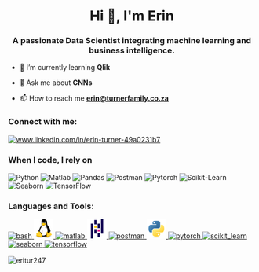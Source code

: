 <h1 align="center">Hi 👋, I'm Erin</h1>
<h3 align="center">A passionate Data Scientist integrating machine learning and business intelligence.</h3>

- 🌱 I’m currently learning **Qlik**

- 💬 Ask me about **CNNs**

- 📫 How to reach me **erin@turnerfamily.co.za**

<h3 align="left">Connect with me:</h3>
<p align="left">
<a href="https://linkedin.com/in/www.linkedin.com/in/erin-turner-49a0231b7" target="blank"><img align="center" src="https://raw.githubusercontent.com/rahuldkjain/github-profile-readme-generator/master/src/images/icons/Social/linked-in-alt.svg" alt="www.linkedin.com/in/erin-turner-49a0231b7" height="30" width="40" /></a>
</p>

<h3>When I code, I rely on</h3>
<p>
  <img alt="Python" src="https://img.shields.io/badge/-Python-E34F26?style=flat-square&logo=Python&logoColor=white" />
  <img alt="Matlab" src="https://img.shields.io/badge/-Matlab-f7df1c?style=flat-square&logo=matlab&logoColor=black" />
  <img alt="Pandas" src="https://img.shields.io/badge/-Pandas-7953b3?style=flat-square&logo=pandas&logoColor=white" />
  <img alt="Postman" src="https://img.shields.io/badge/-Postman-007ACC?style=flat-square&logo=postman&logoColor=white" />
  <img alt="Pytorch" src="https://img.shields.io/badge/-Pytorch-45b8d8?style=flat-square&logo=pytorch&logoColor=white" />
  <img alt="Scikit-Learn" src="https://img.shields.io/badge/-Scikit_Learn-DD0031?style=flat-square&logo=scikit_learn&logoColor=white" />
  <img alt="Seaborn" src="https://img.shields.io/badge/-Seaborn-be3d19?style=flat-square&logo=seaborn&logoColor=white" />
  <img alt="TensorFlow" src="https://img.shields.io/badge/-TensorFlow-30a8ff?style=flat-square&logo=tensorflow&logoColor=white" />


<h3 align="left">Languages and Tools:</h3>
<p align="left"> <a href="https://www.gnu.org/software/bash/" target="_blank" rel="noreferrer"> <img src="https://www.vectorlogo.zone/logos/gnu_bash/gnu_bash-icon.svg" alt="bash" width="40" height="40"/> </a> <a href="https://www.linux.org/" target="_blank" rel="noreferrer"> <img src="https://raw.githubusercontent.com/devicons/devicon/master/icons/linux/linux-original.svg" alt="linux" width="40" height="40"/> </a> <a href="https://www.mathworks.com/" target="_blank" rel="noreferrer"> <img src="https://upload.wikimedia.org/wikipedia/commons/2/21/Matlab_Logo.png" alt="matlab" width="40" height="40"/> </a> <a href="https://pandas.pydata.org/" target="_blank" rel="noreferrer"> <img src="https://raw.githubusercontent.com/devicons/devicon/2ae2a900d2f041da66e950e4d48052658d850630/icons/pandas/pandas-original.svg" alt="pandas" width="40" height="40"/> </a> <a href="https://postman.com" target="_blank" rel="noreferrer"> <img src="https://www.vectorlogo.zone/logos/getpostman/getpostman-icon.svg" alt="postman" width="40" height="40"/> </a> <a href="https://www.python.org" target="_blank" rel="noreferrer"> <img src="https://raw.githubusercontent.com/devicons/devicon/master/icons/python/python-original.svg" alt="python" width="40" height="40"/> </a> <a href="https://pytorch.org/" target="_blank" rel="noreferrer"> <img src="https://www.vectorlogo.zone/logos/pytorch/pytorch-icon.svg" alt="pytorch" width="40" height="40"/> </a> <a href="https://scikit-learn.org/" target="_blank" rel="noreferrer"> <img src="https://upload.wikimedia.org/wikipedia/commons/0/05/Scikit_learn_logo_small.svg" alt="scikit_learn" width="40" height="40"/> </a> <a href="https://seaborn.pydata.org/" target="_blank" rel="noreferrer"> <img src="https://seaborn.pydata.org/_images/logo-mark-lightbg.svg" alt="seaborn" width="40" height="40"/> </a> <a href="https://www.tensorflow.org" target="_blank" rel="noreferrer"> <img src="https://www.vectorlogo.zone/logos/tensorflow/tensorflow-icon.svg" alt="tensorflow" width="40" height="40"/> </a> </p>

<p><img align="center" src="https://github-readme-stats.vercel.app/api/top-langs?username=eritur247&show_icons=true&locale=en&layout=compact" alt="eritur247" /></p>
